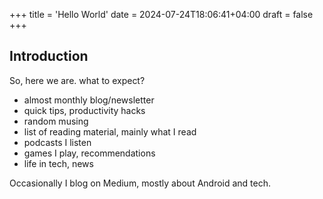   +++
title = 'Hello World'
date = 2024-07-24T18:06:41+04:00
draft = false
+++

## Introduction
So, here we are. what to expect?

- almost monthly blog/newsletter
- quick tips, productivity hacks
- random musing
- list of reading material, mainly what I read
- podcasts I listen
- games I play, recommendations
- life in tech, news

Occasionally I blog on Medium, mostly about Android and tech.
